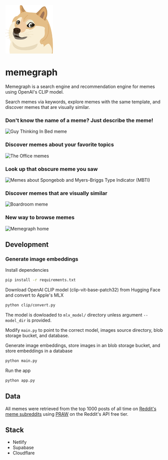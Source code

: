 <img width="150" src="static/favicon.png" />

# memegraph

Memegraph is a search engine and recommendation engine for memes using OpenAI's CLIP model.

Search memes via keywords, explore memes with the same template, and discover memes that are visually similar.

### Don't know the name of a meme? Just describe the meme!

![Guy Thinking In Bed meme](https://img.sean.app/memegraph_thinking_in_bed_meme.png)

### Discover memes about your favorite topics

![The Office memes](https://img.sean.app/memegraph_the_office.png)

### Look up that obscure meme you saw

![Memes about Spongebob and Myers-Briggs Type Indicator (MBTI)](https://img.sean.app/memegraph_as_mbti.png)

### Discover memes that are visually similar

![Boardroom meme](https://img.sean.app/memegraph_boardroom.png)

### New way to browse memes

![Memegraph home](https://img.sean.app/memegraph_home.png)

## Development

### Generate image embeddings

Install dependencies

```bash
pip install -r requirements.txt
```

Download OpenAI CLIP model (clip-vit-base-patch32) from Hugging Face and convert to Apple's MLX

```bash
python clip/convert.py
```

The model is dowloaded to `mlx_model/` directory unless argument `--model_dir` is provided.

Modify `main.py` to point to the correct model, images source directory, blob storage bucket, and database.

Generate image embeddings, store images in an blob storage bucket, and store embeddings in a database

```bash
python main.py
```

Run the app

```bash
python app.py
```

## Data

All memes were retrieved from the top 1000 posts of all time on [Reddit's meme subreddits](https://www.reddit.com/t/memes) using [PRAW](https://praw.readthedocs.io/en/stable/) on the Reddit's API free tier.

## Stack

-   Netlify
-   Supabase
-   Cloudflare
